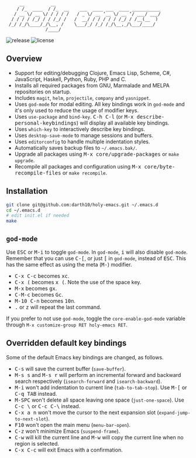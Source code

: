 ```
     __          __
    / /_  ____  / /_  __    ___  ____ ___  ____ ___________
   / __ \/ __ \/ / / / /   / _ \/ __ ‘__ \/ __ ‘/ ___/ ___/
  / / / / /_/ / / /_/ /   /  __/ / / / / / /_/ / /__(__  )
 /_/ /_/\____/_/\__, /    \___/_/ /_/ /_/\__,_/\___/____/
               /____/
```

![release](https://img.shields.io/github/tag/darth10/holy-emacs.svg?label=release&style=flat)
![license](https://img.shields.io/badge/license-MIT-green.svg?style=flat)

## Overview

* Support for editing/debugging Clojure, Emacs Lisp, Scheme, C#, JavaScript, Haskell, Python, Ruby, PHP and C.
* Installs all required packages from GNU, Marmalade and MELPA repositories on startup.
* Includes `magit`, `helm`, `projectile`, `company` and `yasnippet`.
* Uses `god-mode` for modal editing. All key bindings work in `god-mode` and it's only used to reduce the usage of modifier keys.
* Uses `use-package` and `bind-key`. <kbd>C-h C-l</kbd> (or <kbd>M-x describe-personal-keybindings</kbd>) will display all available key bindings.
* Uses `which-key` to interactively describe key bindings.
* Uses `desktop-save-mode` to manage sessions and buffers.
* Uses `editorconfig` to handle multiple indentation styles.
* Automatically saves backup files to `~/.emacs.bak/`.
* Upgrade all packages using <kbd>M-x core/upgrade-packages</kbd> or `make upgrade`.
* Recompile all packages and configuration using <kbd>M-x core/byte-recompile-files</kbd> or `make recompile`.

## Installation

```sh
git clone git@github.com:darth10/holy-emacs.git ~/.emacs.d
cd ~/.emacs.d
# edit init.el if needed
make
```

## `god-mode`

Use <kbd>ESC</kbd> or <kbd>M-i</kbd> to toggle `god-mode`.
In `god-mode`, <kbd>i</kbd> will also disable `god-mode`.
Remember that you can use <kbd>C-[</kbd>, or just <kbd>[</kbd> in `god-mode`, instead of <kbd>ESC</kbd>.
This has the same effect as using the meta (<kbd>M-</kbd>) modifier.

* <kbd>C-x C-c</kbd> becomes <kbd>xc</kbd>.
* <kbd>C-x (</kbd> becomes <kbd>x (</kbd>. Note the use of the space key.
* <kbd>M-x</kbd> becomes <kbd>gx</kbd>.
* <kbd>C-M-c</kbd> becomes <kbd>Gc</kbd>.
* <kbd>M-10 C-n</kbd> becomes <kbd>10n</kbd>.
* <kbd>.</kbd> or <kbd>z</kbd> will repeat the last command.

If you prefer to not use `god-mode`, toggle the `core-enable-god-mode` variable through 
`M-x customize-group RET holy-emacs RET`.

## Overridden default key bindings

Some of the default Emacs key bindings are changed, as follows.

* <kbd>C-s</kbd> will save the current buffer (`save-buffer`).
* <kbd>M-s s</kbd> and <kbd>M-s r</kbd> will perform an incremental
  forward and backward search respectively (`isearch-forward` and `isearch-backward`).
* <kbd>M-i</kbd> won't add indentation to current line (`tab-to-tab-stop`).
  Use <kbd>M-[</kbd> or <kbd>C-q TAB</kbd> instead.
* <kbd>M-SPC</kbd> won't delete all space leaving one space (`just-one-space`).
  Use <kbd>C-c \\</kbd> or <kbd>C-c C-\\</kbd> instead.
* <kbd>C-x a n</kbd> won't move the cursor to the next expansion slot (`expand-jump-to-next-slot`).
* <kbd>F10</kbd> won't open the main menu (`menu-bar-open`).
* <kbd>C-z</kbd> won't minimize Emacs (`suspend-frame`).
* <kbd>C-w</kbd> will kill the current line and <kbd>M-w</kbd> will
  copy the current line when no region is selected.
* <kbd>C-x C-c</kbd> will exit Emacs with a confirmation.
